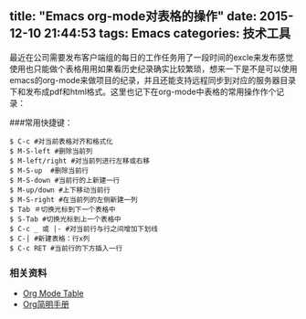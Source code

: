 title: "Emacs org-mode对表格的操作"
date: 2015-12-10 21:44:53
tags: Emacs
categories: 技术工具
---

最近在公司需要发布客户端组的每日的工作任务用了一段时间的excle来发布感觉使用也只能做个表格用用如果看历史纪录确实比较繁琐，想来一下是不是可以使用emacs的org-mode来做项目的纪录，并且还能支持远程同步到对应的服务器目录下和发布成pdf和html格式。这里也记下在org-mode中表格的常用操作作个记录：
<!--more -->

###常用快捷键：
```
$ C-c #对当前表格对齐和格式化
$ M-S-left #删除当前列
$ M-left/right #对当前列进行左移或右移
$ M-S-up  #删除当前行
$ M-S-down #当前行的上新建一行
$ M-up/down #上下移动当前行
$ M-S-right #在当前列的左侧新建一列
$ Tab ＃切换光标到下一个表格中
$ S-Tab #切换光标到上一个表格中
$ C-c _ 或 |- #对当前行与行之间增加下划线
$ C-| #新建表格：行x列
$ C-c RET #当前行的下方插入一行
```
### 相关资料
* [Org Mode Table](http://orgmode.org/org.html#Tables)
* [Org简明手册](http://www.cnblogs.com/Open_Source/archive/2011/07/17/2108747.html#sec-3)
